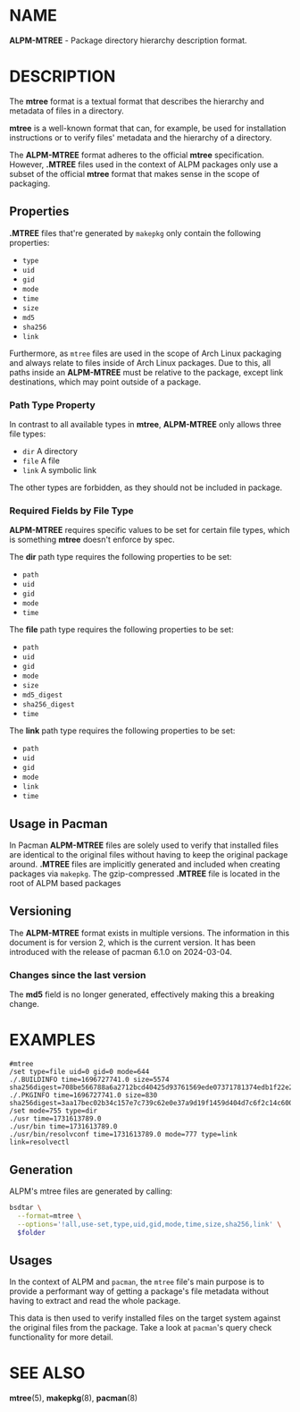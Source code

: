 # NAME

**ALPM-MTREE** - Package directory hierarchy description format.

# DESCRIPTION

The **mtree** format is a textual format that describes the hierarchy and metadata of files in a directory.

**mtree** is a well-known format that can, for example, be used for installation instructions or to verify files' metadata and the hierarchy of a directory.

The **ALPM-MTREE** format adheres to the official **mtree** specification.
However, **.MTREE** files used in the context of ALPM packages only use a subset of the official **mtree** format that makes sense in the scope of packaging.

## Properties

**.MTREE** files that're generated by `makepkg` only contain the following properties:

- `type`
- `uid`
- `gid`
- `mode`
- `time`
- `size`
- `md5`
- `sha256`
- `link`

Furthermore, as `mtree` files are used in the scope of Arch Linux packaging and always relate to files inside of Arch Linux packages.
Due to this, all paths inside an **ALPM-MTREE** must be relative to the package, except link destinations, which may point outside of a package.

### Path Type Property

In contrast to all available types in **mtree**, **ALPM-MTREE** only allows three file types:

- `dir` A directory
- `file` A file
- `link` A symbolic link

The other types are forbidden, as they should not be included in package.

### Required Fields by File Type

**ALPM-MTREE** requires specific values to be set for certain file types, which is something **mtree** doesn't enforce by spec.

The **dir** path type requires the following properties to be set:

- `path`
- `uid`
- `gid`
- `mode`
- `time`

The **file** path type requires the following properties to be set:

- `path`
- `uid`
- `gid`
- `mode`
- `size`
- `md5_digest`
- `sha256_digest`
- `time`

The **link** path type requires the following properties to be set:

- `path`
- `uid`
- `gid`
- `mode`
- `link`
- `time`

## Usage in Pacman

In Pacman **ALPM-MTREE** files are solely used to verify that installed files are identical to the original files without having to keep the original package around.
**.MTREE** files are implicitly generated and included when creating packages via `makepkg`.
The gzip-compressed **.MTREE** file is located in the root of ALPM based packages

## Versioning

The **ALPM-MTREE** format exists in multiple versions.
The information in this document is for version 2, which is the current version. It has been introduced with the release of pacman 6.1.0 on 2024-03-04.

### Changes since the last version

The **md5** field is no longer generated, effectively making this a breaking change.

# EXAMPLES

```text
#mtree
/set type=file uid=0 gid=0 mode=644
./.BUILDINFO time=1696727741.0 size=5574 sha256digest=708be566788a6a2712bcd40425d93761569ede07371781374edb1f22e2a3eb96
./.PKGINFO time=1696727741.0 size=830 sha256digest=3aa17bec02b34c157e7c739c62e0e37a9d19f1459d404d7c6f2c14c6008127cd
/set mode=755 type=dir
./usr time=1731613789.0
./usr/bin time=1731613789.0
./usr/bin/resolvconf time=1731613789.0 mode=777 type=link link=resolvectl
```

## Generation

ALPM's mtree files are generated by calling:

```sh
bsdtar \
  --format=mtree \
  --options='!all,use-set,type,uid,gid,mode,time,size,sha256,link' \
  $folder
```

## Usages

In the context of ALPM and `pacman`, the `mtree` file's main purpose is to provide a performant way of getting a package's file metadata without having to extract and read the whole package.

This data is then used to verify installed files on the target system against the original files from the package.
Take a look at `pacman`'s query check functionality for more detail.

# SEE ALSO

**mtree**(5), **makepkg**(8), **pacman**(8)
